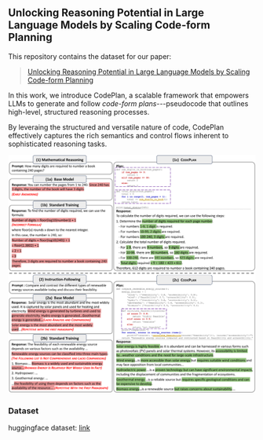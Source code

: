 ## Unlocking Reasoning Potential in Large Language Models by Scaling Code-form Planning

This repository contains the dataset for our paper:

> [Unlocking Reasoning Potential in Large Language Models by Scaling Code-form Planning](https://arxiv.org/pdf/2409.12452)

In this work, we introduce CodePlan, a scalable framework that empowers LLMs to generate and follow *code-form plans*---pseudocode that outlines high-level, structured reasoning processes. 

By leveraing the structured and versatile nature of code, CodePlan effectively captures the rich semantics and control flows inherent to sophisticated reasoning tasks.

![](figs/example.png)

### Dataset

huggingface dataset: [link](https://huggingface.co/datasets/jiaxin-wen/CodePlan)
